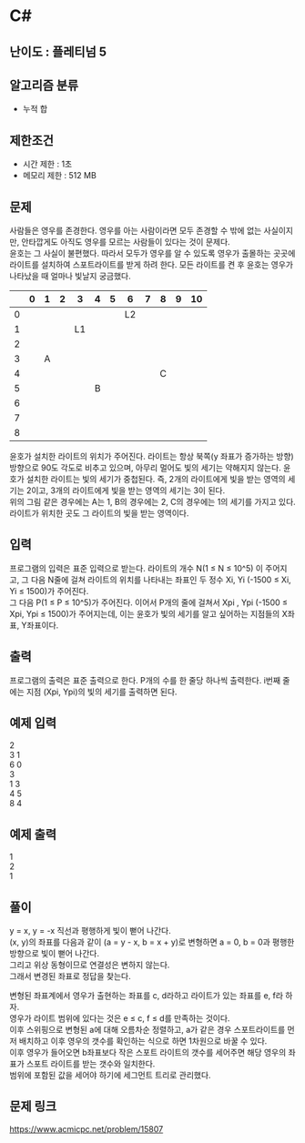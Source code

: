 # C#

## 난이도 : 플레티넘 5

## 알고리즘 분류
  - 누적 합

## 제한조건
  - 시간 제한 : 1초
  - 메모리 제한 : 512 MB

## 문제
사람들은 영우를 존경한다. 영우를 아는 사람이라면 모두 존경할 수 밖에 없는 사실이지만, 안타깝게도 아직도 영우를 모르는 사람들이 있다는 것이 문제다.<br/>
윤호는 그 사실이 불편했다. 따라서 모두가 영우를 알 수 있도록 영우가 출몰하는 곳곳에 라이트를 설치하여 스포트라이트를 받게 하려 한다. 모든 라이트를 켠 후 윤호는 영우가 나타났을 때 얼마나 빛날지 궁금했다.<br/>


||0|1|2|3|4|5|6|7|8|9|10|
|:---:|:---:|:---:|:---:|:---:|:---:|:---:|:---:|:---:|:---:|:---:|:---:|
|0|||||||L2|||||
|1||||L1||||||||
|2||||||||||||
|3||A||||||||||
|4|||||||||C|||
|5|||||B|||||||
|6||||||||||||
|7||||||||||||
|8||||||||||||


윤호가 설치한 라이트의 위치가 주어진다. 라이트는 항상 북쪽(y 좌표가 증가하는 방향) 방향으로 90도 각도로 비추고 있으며, 아무리 멀어도 빛의 세기는 약해지지 않는다. 윤호가 설치한 라이트는 빛의 세기가 중첩된다. 즉, 2개의 라이트에게 빛을 받는 영역의 세기는 2이고, 3개의 라이트에게 빛을 받는 영역의 세기는 3이 된다.<br/>
위의 그림 같은 경우에는 A는 1, B의 경우에는 2, C의 경우에는 1의 세기를 가지고 있다.<br/>
라이트가 위치한 곳도 그 라이트의 빛을 받는 영역이다.<br/>


## 입력
프로그램의 입력은 표준 입력으로 받는다. 라이트의 개수 N(1 ≤ N ≤ 10^5) 이 주어지고, 그 다음 N줄에 걸쳐 라이트의 위치를 나타내는 좌표인 두 정수 Xi, Yi (-1500 ≤ Xi, Yi ≤ 1500)가 주어진다.<br/>
그 다음 P(1 ≤ P ≤ 10^5)가 주어진다. 이어서 P개의 줄에 걸쳐서 Xpi , Ypi (-1500 ≤ Xpi, Ypi ≤ 1500)가 주어지는데, 이는 윤호가 빛의 세기를 알고 싶어하는 지점들의 X좌표, Y좌표이다.<br/>


## 출력
프로그램의 출력은 표준 출력으로 한다. P개의 수를 한 줄당 하나씩 출력한다. i번째 줄에는 지점 (Xpi, Ypi)의 빛의 세기를 출력하면 된다.<br/>


## 예제 입력
2<br/>
3 1<br/>
6 0<br/>
3<br/>
1 3<br/>
4 5<br/>
8 4<br/>


## 예제 출력
1<br/>
2<br/>
1<br/>


## 풀이
y = x, y = -x 직선과 평행하게 빛이 뻗어 나간다.<br/>
(x, y)의 좌표를 다음과 같이 (a = y - x, b = x + y)로 변형하면 a = 0, b = 0과 평행한 방향으로 빛이 뻗어 나간다.<br/>
그리고 위상 동형이므로 연결성은 변하지 않는다.<br/>
그래서 변경된 좌표로 정답을 찾는다.<br/>


변형된 좌표계에서 영우가 출현하는 좌표를 c, d라하고 라이트가 있는 좌표를 e, f라 하자.<br/>
영우가 라이트 범위에 있다는 것은 e ≤ c, f ≤ d를 만족하는 것이다.<br/>
이후 스위핑으로 변형된 a에 대해 오름차순 정렬하고, a가 같은 경우 스포트라이트를 먼저 배치하고 이후 영우의 갯수를 확인하는 식으로 하면 1차원으로 바꿀 수 있다.<br/>
이후 영우가 들어오면 b좌표보다 작은 스포트 라이트의 갯수를 세어주면 해당 영우의 좌표가 스포트 라이트를 받는 갯수와 일치한다.<br/>
범위에 포함된 값을 세어야 하기에 세그먼트 트리로 관리했다.<br/>


## 문제 링크
https://www.acmicpc.net/problem/15807